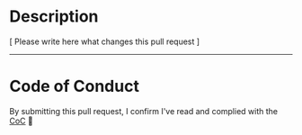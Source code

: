 # Description

[ Please write here what changes this pull request ]

---

# Code of Conduct

By submitting this pull request, I confirm I've read and complied with the [CoC](https://github.com/dev-protocol/assets/blob/main/CODE_OF_CONDUCT.md) 🖖
